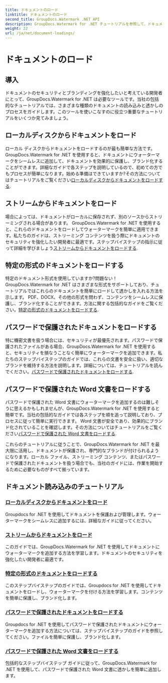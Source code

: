 ```yaml
---
title: ドキュメントのロード
linktitle: ドキュメントのロード
second_title: GroupDocs.Watermark .NET API
description: GroupDocs.Watermark for .NET チュートリアルを参照して、ドキュメントをロードして透かしを入れ、ステップバイステップのガイドでドキュメントのセキュリティとブランド化を確保します。
weight: 22
url: /ja/net/document-loadings/
---
```


# ドキュメントのロード

## 導入
ドキュメントのセキュリティとブランディングを強化したいと考えている開発者にとって、GroupDocs.Watermark for .NET は必要なツールです。当社の包括的なチュートリアルでは、さまざまな種類のドキュメントの読み込みと透かしのプロセスをガイドします。このツールを使いこなすのに役立つ重要なチュートリアルをいくつか見てみましょう。

## ローカルディスクからドキュメントをロード
ローカル ディスクからドキュメントをロードするのが最も簡単な方法です。 GroupDocs.Watermark for .NET を使用すると、ドキュメントにウォーターマークをシームレスに追加して、ドキュメントを効果的に保護し、ブランド化することができます。詳細なガイドで各ステップを説明しているので、初めての方でもプロセスが簡単になります。始める準備はできていますか?その方法についてはチュートリアルをご覧ください[ローカルディスクからドキュメントをロードする](./load-document-from-local-disk/).

## ストリームからドキュメントをロード
場合によっては、ドキュメントがローカルに保存されず、別のソースからストリーミングされる場合があります。 GroupDocs.Watermark for .NET を使用すると、これらのドキュメントをロードしてウォーターマークを簡単に適用できます。私たちのガイドは、ストリーミング コンテンツを扱う際にドキュメントのセキュリティを強化したい開発者に最適です。ステップバイステップの指示に従って詳細を学びましょう[ストリームからドキュメントをロードする](./load-document-from-stream/).

## 特定の形式のドキュメントをロードする
特定のドキュメント形式を使用していますか?問題ない！ GroupDocs.Watermark for .NET はさまざまな形式をサポートしており、チュートリアルではこれらのドキュメントを簡単にロードして透かしを入れる方法を示します。 PDF、DOCX、その他の形式を問わず、コンテンツをシームレスに保護し、ブランド化することができます。方法に関する包括的なガイドをご覧ください。[特定の形式のドキュメントをロードする](./load-specific-format-document/).

## パスワードで保護されたドキュメントをロードする
特に機密文書を扱う場合には、セキュリティが最優先されます。パスワードで保護されたファイルがある場合、GroupDocs.Watermark for .NET を使用すると、セキュリティを損なうことなく簡単にウォーターマークを追加できます。私たちのステップバイステップのガイドでは、これらの文書を安全に扱い、適切なブランドを維持する方法を説明します。詳細については、チュートリアルを読んでください。[パスワードで保護されたドキュメントをロードする](./load-password-protected-document/).

## パスワードで保護された Word 文書をロードする
パスワードで保護された Word 文書にウォーターマークを追加するのは難しそうに思えるかもしれませんが、GroupDocs.Watermark for .NET を使用すると簡単です。当社の包括的なガイドでは各ステップを順を追って説明しており、プロセスに従って簡単に実行できます。 Word 文書が安全であり、効果的にブランド化されていることを確認します。その方法についてはチュートリアルをご覧ください[パスワードで保護された Word 文書をロードする](./load-password-protected-word-document/).

これらのチュートリアルに従うことで、GroupDocs.Watermark for .NET を最大限に活用し、ドキュメントが保護され、専門的なブランドが付けられるようになります。ローカル ファイル、ストリーミング コンテンツ、またはパスワードで保護されたドキュメントを扱う場合でも、当社のガイドには、作業を開始するために必要なものがすべて揃っています。
## ドキュメント読み込みのチュートリアル
### [ローカルディスクからドキュメントをロード](./load-document-from-local-disk/)
Groupdocs for .NET を使用してドキュメントを保護および管理します。ウォーターマークをシームレスに追加するには、詳細なガイドに従ってください。
### [ストリームからドキュメントをロード](./load-document-from-stream/)
このガイドでは、GroupDocs.Watermark for .NET を使用してドキュメントにウォーターマークを追加する方法を学習します。ドキュメントのセキュリティを強化したい開発者に最適です。
### [特定の形式のドキュメントをロードする](./load-specific-format-document/)
このステップバイステップのガイドでは、Groupdocs for .NET を使用してドキュメントをロードし、ウォーターマークを付ける方法を学習します。コンテンツを簡単に保護し、ブランド化します。
### [パスワードで保護されたドキュメントをロードする](./load-password-protected-document/)
Groupdocs for .NET を使用してパスワードで保護されたドキュメントにウォーターマークを追加する方法については、ステップバイステップのガイドを参照してください。ファイルを簡単に保護し、ブランド化します。
### [パスワードで保護された Word 文書をロードする](./load-password-protected-word-document/)
包括的なステップバイステップ ガイドに従って、GroupDocs.Watermark for .NET を使用して、パスワードで保護された Word 文書に透かしを簡単に追加します。